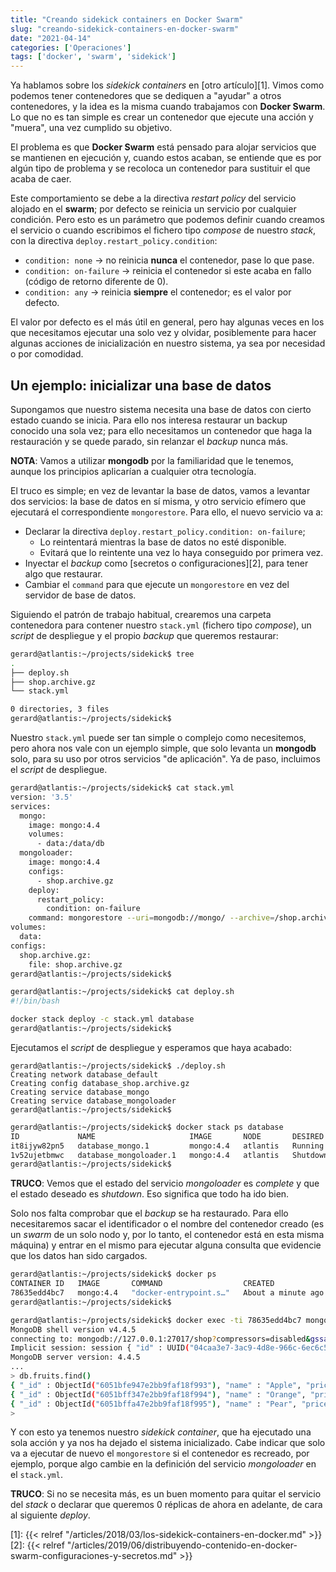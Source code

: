 ```yaml
---
title: "Creando sidekick containers en Docker Swarm"
slug: "creando-sidekick-containers-en-docker-swarm"
date: "2021-04-14"
categories: ['Operaciones']
tags: ['docker', 'swarm', 'sidekick']
---
```


Ya hablamos sobre los *sidekick containers* en [otro artículo][1]. Vimos como
podemos tener contenedores que se dediquen a "ayudar" a otros contenedores,
y la idea es la misma cuando trabajamos con **Docker Swarm**. Lo que no es
tan simple es crear un contenedor que ejecute una acción y "muera", una vez
cumplido su objetivo.<!--more-->

El problema es que **Docker Swarm** está pensado para alojar servicios que se
mantienen en ejecución y, cuando estos acaban, se entiende que es por algún tipo
de problema y se recoloca un contenedor para sustituir el que acaba de caer.

Este comportamiento se debe a la directiva *restart policy* del servicio
alojado en el **swarm**; por defecto se reinicia un servicio por cualquier
condición. Pero esto es un parámetro que podemos definir cuando creamos el
servicio o cuando escribimos el fichero tipo *compose* de nuestro *stack*,
con la directiva `deploy.restart_policy.condition`:

* `condition: none` &rarr; no reinicia **nunca** el contenedor, pase lo que pase.
* `condition: on-failure` &rarr; reinicia el contenedor si este acaba en fallo (código de retorno diferente de 0).
* `condition: any` &rarr; reinicia **siempre** el contenedor; es el valor por defecto.

El valor por defecto es el más útil en general, pero hay algunas veces en los que
necesitamos ejecutar una solo vez y olvidar, posiblemente para hacer algunas
acciones de inicialización en nuestro sistema, ya sea por necesidad o por comodidad.

## Un ejemplo: inicializar una base de datos

Supongamos que nuestro sistema necesita una base de datos con cierto estado
cuando se inicia. Para ello nos interesa restaurar un backup conocido una
sola vez; para ello necesitamos un contenedor que haga la restauración y se
quede parado, sin relanzar el *backup* nunca más.

**NOTA**: Vamos a utilizar **mongodb** por la familiaridad que le tenemos,
aunque los principios aplicarían a cualquier otra tecnología.

El truco es simple; en vez de levantar la base de datos, vamos a levantar dos
servicios: la base de datos en sí misma, y otro servicio efímero que ejecutará
el correspondiente `mongorestore`. Para ello, el nuevo servicio va a:

* Declarar la directiva `deploy.restart_policy.condition: on-failure`;
  * Lo reintentará mientras la base de datos no esté disponible.
  * Evitará que lo reintente una vez lo haya conseguido por primera vez.
* Inyectar el *backup* como [secretos o configuraciones][2], para tener algo que restaurar.
* Cambiar el `command` para que ejecute un `mongorestore` en vez del servidor de base de datos.

Siguiendo el patrón de trabajo habitual, crearemos una carpeta contenedora para
contener nuestro `stack.yml` (fichero tipo *compose*), un *script* de despliegue
y el propio *backup* que queremos restaurar:

```bash
gerard@atlantis:~/projects/sidekick$ tree
.
├── deploy.sh
├── shop.archive.gz
└── stack.yml

0 directories, 3 files
gerard@atlantis:~/projects/sidekick$ 
```

Nuestro `stack.yml` puede ser tan simple o complejo como necesitemos, pero ahora
nos vale con un ejemplo simple, que solo levanta un **mongodb** solo, para su uso
por otros servicios "de aplicación". Ya de paso, incluimos el *script* de despliegue.

```bash
gerard@atlantis:~/projects/sidekick$ cat stack.yml 
version: '3.5'
services:
  mongo:
    image: mongo:4.4
    volumes:
      - data:/data/db
  mongoloader:
    image: mongo:4.4
    configs:
      - shop.archive.gz
    deploy:
      restart_policy:
        condition: on-failure
    command: mongorestore --uri=mongodb://mongo/ --archive=/shop.archive.gz --gzip --drop
volumes:
  data:
configs:
  shop.archive.gz:
    file: shop.archive.gz
gerard@atlantis:~/projects/sidekick$ 
```

```bash
gerard@atlantis:~/projects/sidekick$ cat deploy.sh 
#!/bin/bash

docker stack deploy -c stack.yml database
gerard@atlantis:~/projects/sidekick$ 
```

Ejecutamos el *script* de despliegue y esperamos que haya acabado:

```bas
gerard@atlantis:~/projects/sidekick$ ./deploy.sh 
Creating network database_default
Creating config database_shop.archive.gz
Creating service database_mongo
Creating service database_mongoloader
gerard@atlantis:~/projects/sidekick$ 
```

```bash
gerard@atlantis:~/projects/sidekick$ docker stack ps database
ID             NAME                     IMAGE       NODE       DESIRED STATE   CURRENT STATE             ERROR     PORTS
it8ijyw82pn5   database_mongo.1         mongo:4.4   atlantis   Running         Running 18 seconds ago              
1v52ujetbmwc   database_mongoloader.1   mongo:4.4   atlantis   Shutdown        Complete 15 seconds ago             
gerard@atlantis:~/projects/sidekick$ 
```

**TRUCO**: Vemos que el estado del servicio *mongoloader* es *complete* y que
el estado deseado es *shutdown*. Eso significa que todo ha ido bien.

Solo nos falta comprobar que el *backup* se ha restaurado. Para ello necesitaremos
sacar el identificador o el nombre del contenedor creado (es un *swarm* de un solo
nodo y, por lo tanto, el contenedor está en esta misma máquina) y entrar en el
mismo para ejecutar alguna consulta que evidencie que los datos han sido cargados.

```bash
gerard@atlantis:~/projects/sidekick$ docker ps
CONTAINER ID   IMAGE       COMMAND                  CREATED              STATUS              PORTS       NAMES
78635edd4bc7   mongo:4.4   "docker-entrypoint.s…"   About a minute ago   Up About a minute   27017/tcp   database_mongo.1.it8ijyw82pn5krtcr7e8uzte2
gerard@atlantis:~/projects/sidekick$ 
```

```bash
gerard@atlantis:~/projects/sidekick$ docker exec -ti 78635edd4bc7 mongo shop
MongoDB shell version v4.4.5
connecting to: mongodb://127.0.0.1:27017/shop?compressors=disabled&gssapiServiceName=mongodb
Implicit session: session { "id" : UUID("04caa3e7-3ac9-4d8e-966c-6ec6c5cbc437") }
MongoDB server version: 4.4.5
...
> db.fruits.find()
{ "_id" : ObjectId("6051bfe947e2bb9faf18f993"), "name" : "Apple", "price" : 1 }
{ "_id" : ObjectId("6051bff347e2bb9faf18f994"), "name" : "Orange", "price" : 0.8 }
{ "_id" : ObjectId("6051bffa47e2bb9faf18f995"), "name" : "Pear", "price" : 1.2 }
> 
```

Y con esto ya tenemos nuestro *sidekick container*, que ha ejecutado una sola acción
y ya nos ha dejado el sistema inicializado. Cabe indicar que solo va a ejecutar de
nuevo el `mongorestore` si el contenedor es recreado, por ejemplo, porque algo cambie
en la definición del servicio *mongoloader* en el `stack.yml`.

**TRUCO**: Si no se necesita más, es un buen momento para quitar el servicio del *stack*
o declarar que queremos 0 réplicas de ahora en adelante, de cara al siguiente *deploy*.

[1]: {{< relref "/articles/2018/03/los-sidekick-containers-en-docker.md" >}}
[2]: {{< relref "/articles/2019/06/distribuyendo-contenido-en-docker-swarm-configuraciones-y-secretos.md" >}}
